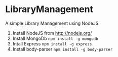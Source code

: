 # LibraryManagement
A simple Library Management using NodeJS

1. Install NodeJS from http://nodejs.org/
2. Install MongoDb `npm install -g mongodb`
3. Intall Express `npm install -g express`
4. Install body-parser `npm install -g body-parser`
